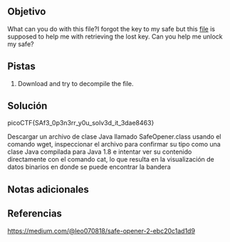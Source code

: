 ## Objetivo
What can you do with this file?I forgot the key to my safe but this [file](https://artifacts.picoctf.net/c/286/SafeOpener.class) is supposed to help me with retrieving the lost key. Can you help me unlock my safe?


## Pistas
1. Download and try to decompile the file.

## Solución
picoCTF{SAf3_0p3n3rr_y0u_solv3d_it_3dae8463}

Descargar un archivo de clase Java llamado SafeOpener.class usando el comando wget, inspeccionar el archivo para confirmar su tipo como una clase Java compilada para Java 1.8 e intentar ver su contenido directamente con el comando cat, lo que resulta en la visualización de datos binarios en donde se puede encontrar la bandera

## Notas adicionales

## Referencias
https://medium.com/@leo070818/safe-opener-2-ebc20c1ad1d9



